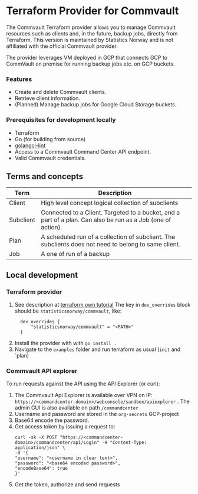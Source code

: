 # Terraform Provider for Commvault


The Commvault Terraform provider allows you to manage Commvault resources such as clients and, in the future, backup
jobs, directly from Terraform.
This version is maintained by Statistics Norway and is not affiliated with the official Commvault provider.

The provider leverages VM deployed in GCP that connects GCP to CommVault on premise for running backup jobs etc. on GCP buckets.

### Features

- Create and delete Commvault clients.
- Retrieve client information.
- (Planned) Manage backup jobs for Google Cloud Storage buckets.


### Prerequisites for development locally  

- Terraform
- Go (for building from source)
- [golangci-lint](https://golangci-lint.run/)
- Access to a Commvault Command Center API endpoint.
- Valid Commvault credentials.

## Terms and concepts

| Term      | Description                                                                                                  |
|-----------|--------------------------------------------------------------------------------------------------------------|
| Client    | High level concept logical collection of subclients                                                          |
| Subclient | Connected to a Client. Targeted to a bucket, and a part of a plan. Can also be run as a Job (one of action). |
| Plan      | A scheduled run of a collection of subclient. The subclients does not need to belong to same client.         |
| Job       | A one of run of a backup                                                                                     |


## Local development

### Terraform provider

1. See description at [terraform own tutorial](https://developer.hashicorp.com/terraform/tutorials/providers-plugin-framework/providers-plugin-framework-provider#prepare-terraform-for-local-provider-install)
   The key in `dev_overrides` block should be `statisticsnorway/commvault`, like:
   ```hcl
     dev_overrides {
         "statisticsnorway/commvault" = "<PATH>"
     }
   ```
2. Install the provider with with `go install .`
3. Navigate to the `examples` folder and run terraform as usual (`init` and `plan)

### Commvault API explorer

To run requests against the API using the API Explorer (or curl):

1. The Commvault Api Explorer is available over VPN on IP: `https://<commandcenter-domain>/webconsole/sandbox/apiexplorer` . The
   admin GUI is also available on path `/commandcenter`
2. Username and password are stored in the `org-secrets` GCP-project
3. Base64 encode the password.
4. Get access token by issuing a request to:
    ```shell
    curl -sk -X POST "https://<commandcenter-domain>/commandcenter/api/Login" -H "Content-Type: application/json" \
    -d '{
    "username": "<username in clear text>",
    "password": "<base64 encoded password>",
    "encodeBase64": true
    }'
    ```
5. Get the token, authorize and send requests

